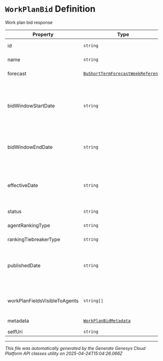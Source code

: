# `WorkPlanBid` Definition

Work plan bid response

| Property | Type | Required | Description |
|----------|------|----------|-------------|
| id | `string` | Yes | The ID of the work plan bid |
| name | `string` | Yes | The name of the work plan bid |
| forecast | [`BuShortTermForecastWeekReference`](bushorttermforecastweekreference-definition.md) | No | The selected forecast in this work plan bid |
| bidWindowStartDate | `string` | Yes | The bid start date where agents start participate in work plan bidding. Dates are represented as an ISO-8601 string. For example: yyyy-MM-dd |
| bidWindowEndDate | `string` | Yes | The bid end date. Dates are represented as an ISO-8601 string. For example: yyyy-MM-dd |
| effectiveDate | `string` | Yes | The date when agents will be assigned to the new work plan. Dates are represented as an ISO-8601 string. For example: yyyy-MM-dd |
| status | `string` | Yes | The state of the bid |
| agentRankingType | `string` | Yes | The type of agent ranking selected for this bid |
| rankingTiebreakerType | `string` | Yes | Ranking tiebreaker |
| publishedDate | `string` | No | The date the work plan bid published. Date time is represented as an ISO-8601 string. For example: yyyy-MM-ddTHH:mm:ss[.mmm]Z |
| workPlanFieldsVisibleToAgents | `string[]` | Yes | The work plan fields visible to agents whenever work plan preferences are made |
| metadata | [`WorkPlanBidMetadata`](workplanbidmetadata-definition.md) | No | The meta data of this bid |
| selfUri | `string` | No | The URI for this object |

---

*This file was automatically generated by the Generate Genesys Cloud Platform API classes utility on 2025-04-24T15:04:26.066Z*